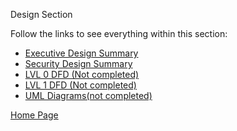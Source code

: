 Design Section

Follow the links to see everything within this section:

- [Executive Design Summary](https://github.com/SirRexOfRider/CYBR404-UNK-Oregon-Trail/blob/main/Project/Design/ExecutiveDesignDocument.md)
- [Security Design Summary](https://github.com/SirRexOfRider/CYBR404-UNK-Oregon-Trail/blob/main/Project/Design/SecurityDesignDocument.md)
- [LVL 0 DFD (Not completed)](https://www.youtube.com/watch?v=tMEWY4ZszUs)
- [LVL 1 DFD (Not completed)](https://www.youtube.com/watch?v=tMEWY4ZszUs)
- [UML Diagrams(not completed)](https://github.com/SirRexOfRider/CYBR404-UNK-Oregon-Trail/blob/main/Project/Design/UMLDiagrams.md)







[Home Page](https://github.com/SirRexOfRider/CYBR404-UNK-Oregon-Trail/tree/main)
